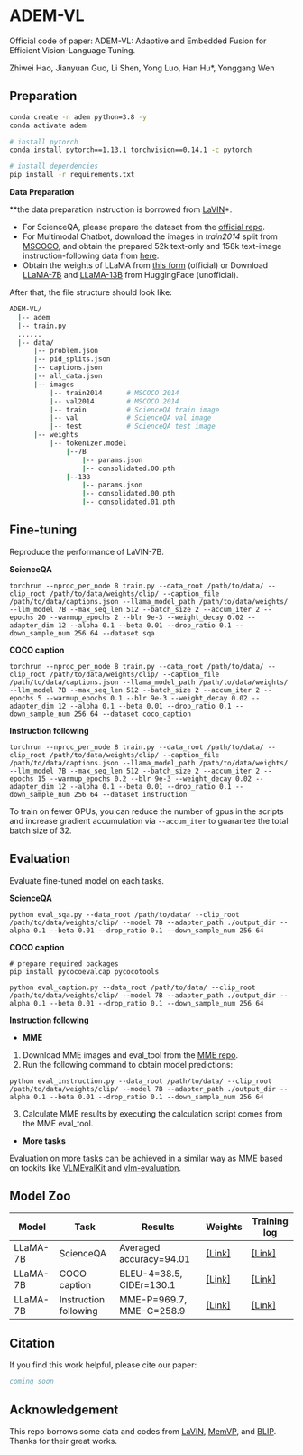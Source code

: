# ADEM-VL

Official code of paper: ADEM-VL: Adaptive and Embedded Fusion for Efficient Vision-Language Tuning.

Zhiwei Hao, Jianyuan Guo, Li Shen, Yong Luo, Han Hu*, Yonggang Wen

## Preparation 
```bash
conda create -n adem python=3.8 -y
conda activate adem

# install pytorch
conda install pytorch==1.13.1 torchvision==0.14.1 -c pytorch

# install dependencies
pip install -r requirements.txt
```
**Data Preparation**

**the data preparation instruction is borrowed from [LaVIN](https://github.com/luogen1996/LaVIN/tree/main)*.

- For ScienceQA, please prepare the dataset from the [official repo](https://github.com/lupantech/ScienceQA).
- For Multimodal Chatbot, download the images in _train2014_ split from [MSCOCO](http://images.cocodataset.org/zips/train2014.zip), and obtain the prepared 52k text-only and 158k text-image instruction-following data from [here](https://drive.google.com/file/d/1gORDPruqwXbgy6NYmhpDXO7t089yzsg3/view?usp=share_link).
- Obtain the weights of LLaMA from [this form](https://forms.gle/jk851eBVbX1m5TAv5)  (official) or Download [LLaMA-7B](https://huggingface.co/nyanko7/LLaMA-7B/tree/main) and [LLaMA-13B](https://huggingface.co/TheBloke/llama-13b) from HuggingFace (unofficial).

After that, the file structure should look like:

```bash
ADEM-VL/
  |-- adem
  |-- train.py
  ......
  |-- data/
      |-- problem.json
      |-- pid_splits.json
      |-- captions.json
      |-- all_data.json
      |-- images
          |-- train2014      # MSCOCO 2014
          |-- val2014        # MSCOCO 2014
          |-- train          # ScienceQA train image
          |-- val            # ScienceQA val image
          |-- test           # ScienceQA test image
      |-- weights
          |-- tokenizer.model
              |--7B
                  |-- params.json
                  |-- consolidated.00.pth
              |--13B
                  |-- params.json
                  |-- consolidated.00.pth
                  |-- consolidated.01.pth
```
## Fine-tuning
Reproduce the performance of LaVIN-7B.

**ScienceQA**

```shell
torchrun --nproc_per_node 8 train.py --data_root /path/to/data/ --clip_root /path/to/data/weights/clip/ --caption_file /path/to/data/captions.json --llama_model_path /path/to/data/weights/ --llm_model 7B --max_seq_len 512 --batch_size 2 --accum_iter 2 --epochs 20 --warmup_epochs 2 --blr 9e-3 --weight_decay 0.02 --adapter_dim 12 --alpha 0.1 --beta 0.01 --drop_ratio 0.1 --down_sample_num 256 64 --dataset sqa
```

**COCO caption**

```shell
torchrun --nproc_per_node 8 train.py --data_root /path/to/data/ --clip_root /path/to/data/weights/clip/ --caption_file /path/to/data/captions.json --llama_model_path /path/to/data/weights/ --llm_model 7B --max_seq_len 512 --batch_size 2 --accum_iter 2 --epochs 5 --warmup_epochs 0.1 --blr 9e-3 --weight_decay 0.02 --adapter_dim 12 --alpha 0.1 --beta 0.01 --drop_ratio 0.1 --down_sample_num 256 64 --dataset coco_caption
```

**Instruction following**

```shell
torchrun --nproc_per_node 8 train.py --data_root /path/to/data/ --clip_root /path/to/data/weights/clip/ --caption_file /path/to/data/captions.json --llama_model_path /path/to/data/weights/ --llm_model 7B --max_seq_len 512 --batch_size 2 --accum_iter 2 --epochs 15 --warmup_epochs 0.2 --blr 9e-3 --weight_decay 0.02 --adapter_dim 12 --alpha 0.1 --beta 0.01 --drop_ratio 0.1 --down_sample_num 256 64 --dataset instruction
```

To train on fewer GPUs, you can reduce the number of gpus in the scripts and increase gradient accumulation via ```--accum_iter``` to guarantee the total batch size of 32.

## Evaluation

Evaluate fine-tuned model on each tasks.

**ScienceQA**

```shell
python eval_sqa.py --data_root /path/to/data/ --clip_root /path/to/data/weights/clip/ --model 7B --adapter_path ./output_dir --alpha 0.1 --beta 0.01 --drop_ratio 0.1 --down_sample_num 256 64
```

**COCO caption**

```shell
# prepare required packages
pip install pycocoevalcap pycocotools

python eval_caption.py --data_root /path/to/data/ --clip_root /path/to/data/weights/clip/ --model 7B --adapter_path ./output_dir --alpha 0.1 --beta 0.01 --drop_ratio 0.1 --down_sample_num 256 64
```

**Instruction following**

- **MME**

1. Download MME images and eval_tool from the [MME repo](https://github.com/BradyFU/Awesome-Multimodal-Large-Language-Models/blob/Evaluation/README.md).
2. Run the following command to obtain model predictions:

```shell
python eval_instruction.py --data_root /path/to/data/ --clip_root /path/to/data/weights/clip/ --model 7B --adapter_path ./output_dir --alpha 0.1 --beta 0.01 --drop_ratio 0.1 --down_sample_num 256 64
```

3. Calculate MME results by executing the calculation script comes from the MME eval_tool.

- **More tasks**

Evaluation on more tasks can be achieved in a similar way as MME based on tookits like [VLMEvalKit](https://github.com/open-compass/VLMEvalKit) and [vlm-evaluation](https://github.com/TRI-ML/vlm-evaluation).

## Model Zoo
| Model    | Task                  | Results                  | Weights                                                      | Training log                                                 |
| -------- | --------------------- | ------------------------ | ------------------------------------------------------------ | ------------------------------------------------------------ |
| LLaMA-7B | ScienceQA             | Averaged accuracy=94.01  | [[Link]](https://github.com/Hao840/ADEM-VL/releases/download/checkpoint/checkpoint_7B_sqa.pth) | [[Link]](https://github.com/Hao840/ADEM-VL/releases/download/checkpoint/train_log_7B_sqa.txt) |
| LLaMA-7B | COCO caption          | BLEU-4=38.5, CIDEr=130.1 | [[Link]](https://github.com/Hao840/ADEM-VL/releases/download/checkpoint/checkpoint_7B_caption.pth) | [[Link]](https://github.com/Hao840/ADEM-VL/releases/download/checkpoint/train_log_7B_caption.txt) |
| LLaMA-7B | Instruction following | MME-P=969.7, MME-C=258.9 | [[Link]](https://github.com/Hao840/ADEM-VL/releases/download/checkpoint/checkpoint_7B_instruction.pth) | [[Link]](https://github.com/Hao840/ADEM-VL/releases/download/checkpoint/train_log_7B_instruction.txt) |

## Citation
If you find this work helpful, please cite our paper:
```BibTeX
coming soon
```

## Acknowledgement
This repo borrows some data and codes from [LaVIN](https://github.com/luogen1996/LaVIN/tree/main), [MemVP](https://github.com/JieShibo/MemVP), and [BLIP](https://github.com/salesforce/BLIP). Thanks for their great works.
